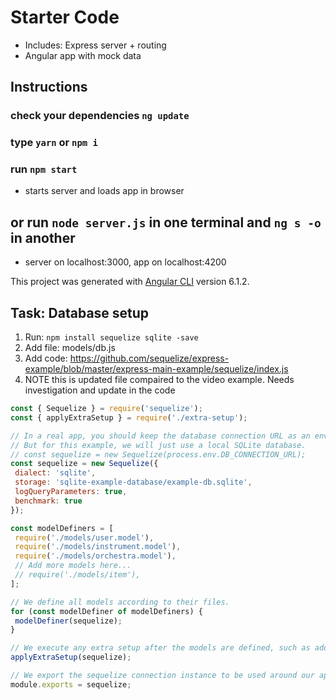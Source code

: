 # Starter Code

* Includes: Express server + routing
* Angular app with mock data

## Instructions

### check your dependencies `ng update`

### type `yarn` or `npm i`

### run `npm start`

* starts server and loads app in browser

## or run `node server.js` in one terminal and `ng s -o` in another

* server on localhost:3000, app on localhost:4200

This project was generated with [Angular CLI](https://github.com/angular/angular-cli) version 6.1.2.

## Task: Database setup

1. Run: ```npm install sequelize sqlite -save```
2. Add file: models/db.js
3. Add code: <https://github.com/sequelize/express-example/blob/master/express-main-example/sequelize/index.js>
4. NOTE this is updated file compaired to the video example. Needs investigation and update in the code

```JavaScript
const { Sequelize } = require('sequelize');
const { applyExtraSetup } = require('./extra-setup');

// In a real app, you should keep the database connection URL as an environment variable.
// But for this example, we will just use a local SQLite database.
// const sequelize = new Sequelize(process.env.DB_CONNECTION_URL);
const sequelize = new Sequelize({
 dialect: 'sqlite',
 storage: 'sqlite-example-database/example-db.sqlite',
 logQueryParameters: true,
 benchmark: true
});

const modelDefiners = [
 require('./models/user.model'),
 require('./models/instrument.model'),
 require('./models/orchestra.model'),
 // Add more models here...
 // require('./models/item'),
];

// We define all models according to their files.
for (const modelDefiner of modelDefiners) {
 modelDefiner(sequelize);
}

// We execute any extra setup after the models are defined, such as adding associations.
applyExtraSetup(sequelize);

// We export the sequelize connection instance to be used around our app.
module.exports = sequelize;
```
